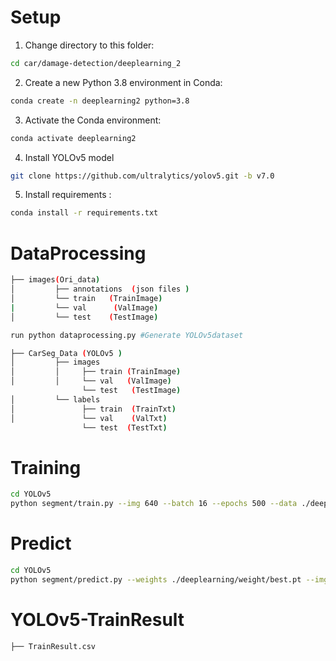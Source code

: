 # Setup

1. Change directory to this folder:
```bash
cd car/damage-detection/deeplearning_2
```

2. Create a new Python 3.8 environment in Conda:
```bash
conda create -n deeplearning2 python=3.8
```

3. Activate the Conda environment:
```bash
conda activate deeplearning2
```

4. Install YOLOv5 model  
```bash 
git clone https://github.com/ultralytics/yolov5.git -b v7.0
```

5. Install requirements :
```bash
conda install -r requirements.txt
```

# DataProcessing 
```bash
├── images(Ori_data)
│         ├── annotations  (json files )   
│         └── train   (TrainImage)
|         └── val      (ValImage)
│         └── test    (TestImage)

```
```bash
run python dataprocessing.py #Generate YOLOv5dataset 
```
```bash
├── CarSeg_Data (YOLOv5 )
│         ├── images   
│         │     ├── train (TrainImage)
│         │     └── val   (ValImage)
                └── test   (TestImage)
│         └── labels    
│               ├── train  (TrainTxt)
│               └── val    (ValTxt)  
                └── test  (TestTxt)
```

# Training
```bash
cd YOLOv5
python segment/train.py --img 640 --batch 16 --epochs 500 --data ./deeplearning/car.yaml --weights yolov5s-seg.pt 
```

# Predict 
```bash 
cd YOLOv5
python segment/predict.py --weights ./deeplearning/weight/best.pt --img 640 --conf 0.25 --source data/images
```

# YOLOv5-TrainResult
```
├── TrainResult.csv
```

